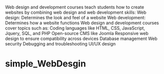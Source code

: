 Web design and development courses teach students how to create websites by combining web design and web development skills:
Web design: Determines the look and feel of a website
Web development: Determines how a website functions 
Web design and development courses cover topics such as:
Coding languages like HTML, CSS, JavaScript, Jquery, SQL, and PHP
Open-source CMS like Joomla
Responsive web design to ensure compatibility across devices
Database management
Web security
Debugging and troubleshooting
UI/UX design 
# simple_WebDesgin

